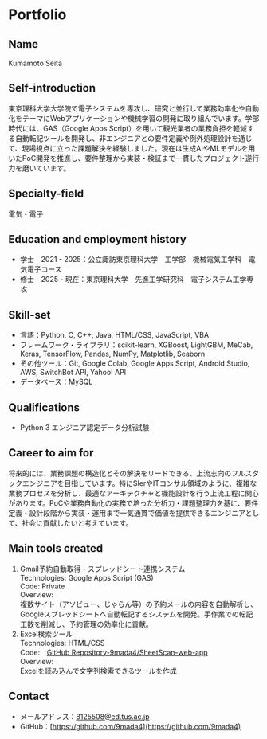 # Portfolio

## Name
Kumamoto Seita

## Self-introduction
東京理科大学大学院で電子システムを専攻し、研究と並行して業務効率化や自動化をテーマにWebアプリケーションや機械学習の開発に取り組んでいます。学部時代には、GAS（Google Apps Script）を用いて観光業者の業務負担を軽減する自動転記ツールを開発し、非エンジニアとの要件定義や例外処理設計を通じて、現場視点に立った課題解決を経験しました。現在は生成AIやMLモデルを用いたPoC開発を推進し、要件整理から実装・検証まで一貫したプロジェクト遂行力を磨いています。

## Specialty-field
電気・電子

## Education and employment history
- 学士　2021 - 2025：公立諏訪東京理科大学　工学部　機械電気工学科　電気電子コース
- 修士　2025 - 現在：東京理科大学　先進工学研究科　電子システム工学専攻

## Skill-set
- 言語：Python, C, C++, Java, HTML/CSS, JavaScript, VBA
- フレームワーク・ライブラリ：scikit-learn, XGBoost, LightGBM, MeCab, Keras, TensorFlow, Pandas, NumPy, Matplotlib, Seaborn
- その他ツール：Git, Google Colab, Google Apps Script, Android Studio, AWS, SwitchBot API, Yahoo! API
- データベース：MySQL

## Qualifications
- Python 3 エンジニア認定データ分析試験

## Career to aim for
将来的には、業務課題の構造化とその解決をリードできる、上流志向のフルスタックエンジニアを目指しています。特にSIerやITコンサル領域のように、複雑な業務プロセスを分析し、最適なアーキテクチャと機能設計を行う上流工程に関心があります。PoCや業務自動化の実務で培った分析力・課題整理力を基に、要件定義・設計段階から実装・運用まで一気通貫で価値を提供できるエンジニアとして、社会に貢献したいと考えています。

## Main tools created
1. Gmail予約自動取得・スプレッドシート連携システム<br>
Technologies: Google Apps Script (GAS)<br>
Code: Private<br>
Overview:<br>
複数サイト（アソビュー、じゃらん等）の予約メールの内容を自動解析し、Googleスプレッドシートへ自動転記するシステムを開発。手作業での転記工数を削減し、予約管理の効率化に貢献。
2. Excel検索ツール<br>
Technologies: HTML/CSS<br>
Code:　[GitHub Repository-9mada4/SheetScan-web-app](https://github.com/9mada4/SheetScan-web-app)<br>
Overview:<br>
Excelを読み込んで文字列検索できるツールを作成

## Contact
- メールアドレス：[8125508@ed.tus.ac.jp](mailto:8125508@ed.tus.ac.jp)
- GitHub：[https://github.com/9mada4](https://github.com/9mada4)
